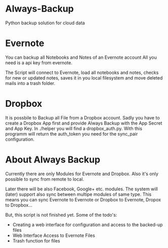 Always-Backup
==============

Python backup solution for cloud data



Evernote
========
You can backup all Notebooks and Notes of an Evernote account
All you need is a api key from evernote.

The Script will connect to Evernote, load all notebooks and notes,
checks for new or updated notes, saves it in you local filesystem
and move deleted mails into a trash folder.

Dropbox
=======
It is possbile to Backup all File from a Dropbox account.
Sadly you have to create a Dropbox App first and provide
Always Backup with the App Secret and App Key. In ./helper you will
find a dropbox_auth.py. With this programm will return the auth_token you
need for the sync_pair configuration.


About Always Backup
===================
Currently there are only Modules for Evernote and Dropbox.
Also it's only possible to sync from remote to local.

Later there will be also Facebook, Google+ etc. modules. 
The system will (later) support also sync between multipe modules of same type. 
This means you can sync Evernote to Evernote or Dropbox to Evernote, 
Dropox to Dropbox...

But, this script is not finished yet.
Some of the todo's:
 - Creating a web interface for configuration and access to the backed-up files
 - Web Interface Access to Evernote Files
 - Trash function for files
